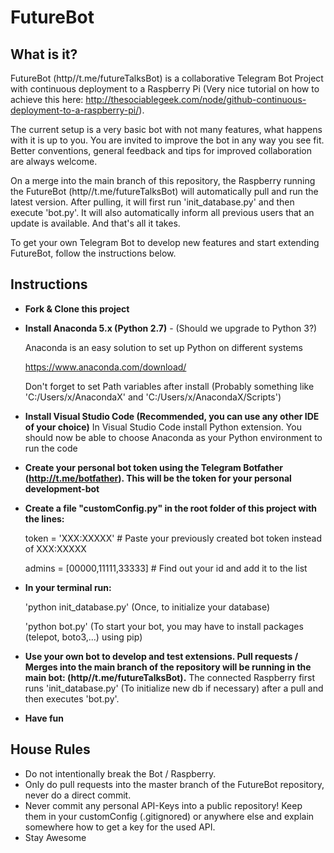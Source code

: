 # FutureBot
## What is it?

FutureBot (http//t.me/futureTalksBot) is a collaborative Telegram Bot Project with continuous deployment to a Raspberry Pi (Very nice tutorial on how to achieve this here: http://thesociablegeek.com/node/github-continuous-deployment-to-a-raspberry-pi/).

The current setup is a very basic bot with not many features, what happens with it is up to you. You are invited to improve the bot in any way you see fit. Better conventions, general feedback and tips for improved collaboration are always welcome.

On a merge into the main branch of this repository, the Raspberry running the FutureBot (http//t.me/futureTalksBot) will automatically pull and run the latest version. After pulling, it will first run 'init_database.py' and then execute 'bot.py'. It will also automatically inform all previous users that an update is available. And that's all it takes. 

To get your own Telegram Bot to develop new features and start extending FutureBot, follow the instructions below.


## Instructions

* **Fork & Clone this project**


* **Install Anaconda 5.x (Python 2.7)** - (Should we upgrade to Python 3?)

    Anaconda is an easy solution to set up Python on different systems

	https://www.anaconda.com/download/

	Don't forget to set Path variables after install (Probably something like 'C:/Users/x/AnacondaX' and 'C:/Users/x/AnacondaX/Scripts')
	

* **Install Visual Studio Code (Recommended, you can use any other IDE of your choice)**
    In Visual Studio Code install Python extension. You should now be able to choose Anaconda as your Python environment to run the code


* **Create your personal bot token using the Telegram Botfather (http://t.me/botfather). This will be the token for your personal development-bot**


* **Create a file "customConfig.py" in the root folder of this project with the lines:**

    token = 'XXX:XXXXX' # Paste your previously created bot token instead of XXX:XXXXX

    admins = [00000,11111,33333] # Find out your id and add it to the list


* **In your terminal run:**

    'python init_database.py' (Once, to initialize your database)

    'python bot.py' (To start your bot, you may have to install packages (telepot, boto3,...) using pip)
 

* **Use your own bot to develop and test extensions. Pull requests / Merges into the main branch of the repository will be running in the main bot: (http//t.me/futureTalksBot).**
    The connected Raspberry first runs 'init_database.py' (To initialize new db if necessary) after a pull and then executes 'bot.py'.


* **Have fun**


## House Rules
* Do not intentionally break the Bot / Raspberry.
* Only do pull requests into the master branch of the FutureBot repository, never do a direct commit.
* Never commit any personal API-Keys into a public repository! Keep them in your customConfig (.gitignored) or anywhere else and explain somewhere how to get a key for the used API.
* Stay Awesome